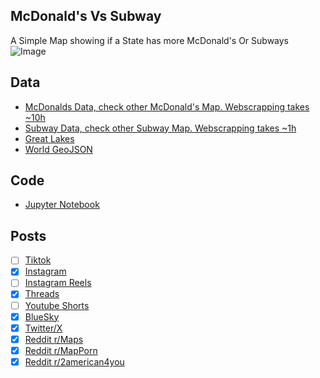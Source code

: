 ## McDonald's Vs Subway
A Simple Map showing if a State has more McDonald's Or Subways
![Image](https://drive.google.com/uc?export=view&id=1jNZajPusXHOJI_YQSqmt6HGHujQWLTF1)

## Data
* [McDonalds Data, check other McDonald's Map. Webscrapping takes ~10h](../../restaurants/McDonalds_Per_State/)
* [Subway Data, check other Subway Map. Webscrapping takes ~1h](../../restaurants/Subways_Per_State/)
* [Great Lakes](https://usicecenter.gov/Products/GreatLakesData)
* [World GeoJSON](https://public.opendatasoft.com/explore/dataset/world-administrative-boundaries/export/?flg=en-us)

## Code
* [Jupyter Notebook](FormatData.ipynb)

## Posts
- [ ] [Tiktok]()
- [x] [Instagram](https://www.instagram.com/p/DFjFfPATT5K/)
- [ ] [Instagram Reels]()
- [x] [Threads](https://www.threads.net/@vinemapper/post/DFjFVunTndS)
- [ ] [Youtube Shorts]()
- [x] [BlueSky](https://bsky.app/profile/vinemapper.bsky.social/post/3lh5nb2sepk2m)
- [x] [Twitter/X](https://x.com/VineMapper/status/1885829123547050056)
- [x] [Reddit r/Maps](https://www.reddit.com/r/Maps/comments/1ifj4vh/taco_bell_vs_kfc_per_state/)
- [x] [Reddit r/MapPorn](https://www.reddit.com/r/MapPorn/comments/1ifj4gn/taco_bell_vs_kfc_per_state/)
- [x] [Reddit r/2american4you](https://www.reddit.com/r/2american4you/comments/1ifmu8b/kentuckybros_how_the_hell_are_vermont_and_rhode/)
